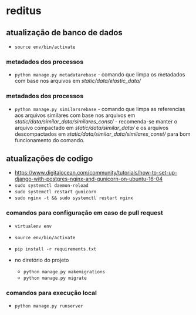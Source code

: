 # reditus

## atualização de banco de dados
 - `source env/bin/activate`
 ### metadados dos processos
   - `python manage.py metadatarebase`
    - comando que limpa os metadados com base nos arquivos em *static/data/elastic_data/*
 ### metadados dos processos
   - `python manage.py similarsrebase`
    - comando que limpa as referencias aos arquivos similares com base nos arquivos em *static/data/similar_data/similares_const/*
    - recomenda-se manter o arquivo compactado em *static/data/similar_data/* e os arquivos descompactados em *static/data/similar_data/similares_const/* para bom funcionamento do comando.

## atualizações de codigo
 - https://www.digitalocean.com/community/tutorials/how-to-set-up-django-with-postgres-nginx-and-gunicorn-on-ubuntu-16-04
 - `sudo systemctl daemon-reload`
 - `sudo systemctl restart gunicorn`
 - `sudo nginx -t && sudo systemctl restart nginx`

### comandos para configuração em caso de pull request
 - `virtualenv env`
 - `source env/bin/activate`
 - `pip install -r requirements.txt`

 - no diretório do projeto
    - `python manage.py makemigrations`
    - `python manage.py migrate`

### comandos para execução local
 - `python manage.py runserver`
